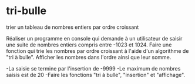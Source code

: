 # tri-bulle
trier un tableau de nombres entiers par ordre croissant

Réaliser un programme en console qui demande à un utilisateur de saisir une suite de nombres entiers compris entre -1023 et 1024.
Faire une fonction qui trie les nombres par ordre croissant à l'aide d'un algorithme de "tri à bulle".
Afficher les nombres dans l'ordre ainsi que leur somme.

-La saisie se termine par l'insertion de -9999
-Le maximum de nombres saisis est de 20
-Faire les fonctions "tri à bulle", "insertion" et "affichage".
